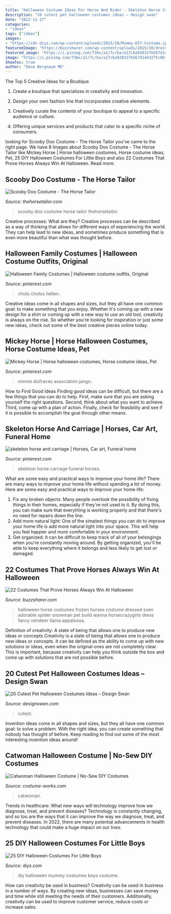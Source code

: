 ```yaml
---
title: "Halloween Costume Ideas For Horse And Rider - Skeleton Horse Carriage Funeral Horses"
description: "20 cutest pet halloween costumes ideas – design swan"
date: "2022-11-17"
categories:
- "ideas"
tags: ["ideas"]
images:
- "https://cdn.diys.com/wp-content/uploads/2015/10/Mummy-DIY-Costume.jpg"
featuredImage: "https://buzzsharer.com/wp-content/uploads/2015/10/dressed-as-Sven-from-Frozen.jpg"
featured_image: "https://i.pinimg.com/736x/a1/7c/ba/a17cba920327b567d1443275c0b77060.jpg"
image: "https://i.pinimg.com/736x/a1/7c/ba/a17cba920327b567d1443275c0b77060.jpg"
ShowToc: true
author: "Dane Bergnaum MD"
---
```



The Top 5 Creative Ideas for a Boutique
1. Create a boutique that specializes in creativity and innovation.
2. Design your own fashion line that incorporates creative elements.

3. Creatively curate the contents of your boutique to appeal to a specific audience or culture.

4. Offering unique services and products that cater to a specific niche of consumers.


	

		
looking for Scooby Doo Costume - The Horse Tailor you've came to the right page. We have 8 Images about Scooby Doo Costume - The Horse Tailor like Mickey Horse | Horse halloween costumes, Horse costume ideas, Pet, 25 DIY Halloween Costumes For Little Boys and also 22 Costumes That Prove Horses Always Win At Halloween. Read more:
		
    
## Scooby Doo Costume - The Horse Tailor

<img loading=lazy src="https://thehorsetailor.com/gallery/Scooby-New8.jpg" onerror="this.onerror=null;this.src='https://tse1.mm.bing.net/th?id=OIP.O6W_fVeGAcbiiA6hVs5G_wAAAA&amp;pid=15.1';" alt="Scooby Doo Costume - The Horse Tailor">

_Source: thehorsetailor.com_

>scooby doo costume horse tailor thehorsetailor. 

	

Creative processes: What are they?
Creative processes can be described as a way of thinking that allows for different ways of experiencing the world. They can help lead to new ideas, and sometimes produce something that is even more beautiful than what was thought before.

    
## Halloween Family Costumes | Halloween Costume Outfits, Original

<img loading=lazy src="https://i.pinimg.com/736x/d6/53/c0/d653c0dc7713a1fe46ddeecfd95694ed.jpg" onerror="this.onerror=null;this.src='https://tse4.mm.bing.net/th?id=OIP.U1KkGipj-H3L_emtRDUSywHaK8&amp;pid=15.1';" alt="Halloween Family Costumes | Halloween costume outfits, Original">

_Source: pinterest.com_

>cholo cholos hellen. 

	

Creative ideas come in all shapes and sizes, but they all have one common goal: to make something that you enjoy. Whether it's coming up with a new design for a shirt or coming up with a new way to use an old tool, creativity is always on the rise. So whether you're looking for inspiration or just some new ideas, check out some of the best creative pieces online today.

    
## Mickey Horse | Horse Halloween Costumes, Horse Costume Ideas, Pet

<img loading=lazy src="https://i.pinimg.com/736x/a1/7c/ba/a17cba920327b567d1443275c0b77060.jpg" onerror="this.onerror=null;this.src='https://tse4.mm.bing.net/th?id=OIP.0GiOPSDvdMm7nwhJ8XS5aAHaKR&amp;pid=15.1';" alt="Mickey Horse | Horse halloween costumes, Horse costume ideas, Pet">

_Source: pinterest.com_

>minnie disfraces association jango. 

	

How to Find Good Ideas
Finding good ideas can be difficult, but there are a few things that you can do to help. First, make sure that you are asking yourself the right questions. Second, think about what you want to achieve. Third, come up with a plan of action. Finally, check for feasibility and see if it is possible to accomplish the goal through other means.

    
## Skeleton Horse And Carriage | Horses, Car Art, Funeral Home

<img loading=lazy src="https://i.pinimg.com/736x/21/14/53/2114539a296ba1682020ce2c0dfeaa72.jpg" onerror="this.onerror=null;this.src='https://tse2.mm.bing.net/th?id=OIP.ZPUWA_M4RqqOnIx47B99_AHaFj&amp;pid=15.1';" alt="skeleton horse and carriage | Horses, Car art, Funeral home">

_Source: pinterest.com_

>skeleton horse carriage funeral horses. 

	

What are some easy and practical ways to improve your home life?
There are many ways to improve your home life without spending a lot of money. Here are some easy and practical ways to improve your home life: 
1. Fix any broken objects: Many people overlook the possibility of fixing things in their homes, especially if they're not used to it. By doing this, you can make sure that everything is working properly and that there's no need for repairs down the line. 
2. Add more natural light: One of the simplest things you can do to improve your home life is add more natural light into your space. This will help you feel happier and more comfortable in your environment. 
3. Get organized: It can be difficult to keep track of all of your belongings when you're constantly moving around. By getting organized, you'll be able to keep everything where it belongs and less likely to get lost or damaged.

    
## 22 Costumes That Prove Horses Always Win At Halloween

<img loading=lazy src="https://buzzsharer.com/wp-content/uploads/2015/10/dressed-as-Sven-from-Frozen.jpg" onerror="this.onerror=null;this.src='https://tse4.mm.bing.net/th?id=OIP.kgiulX1jiRF2NUIgqy9bFQHaGa&amp;pid=15.1';" alt="22 Costumes That Prove Horses Always Win At Halloween">

_Source: buzzsharer.com_

>halloween horse costumes frozen horses costume dressed sven adorable spider snowman pet build wanna horsecrazygirls dress fancy reindeer llama appaloosa. 

	

Definition of creativity: A state of being that allows one to produce new ideas or concepts
Creativity is a state of being that allows one to produce new ideas or concepts. It can be defined as the ability to come up with new solutions or ideas, even when the original ones are not completely clear. This is important, because creativity can help you think outside the box and come up with solutions that are not possible before.

    
## 20 Cutest Pet Halloween Costumes Ideas – Design Swan

<img loading=lazy src="https://img.designswan.com/2013/10/petCostume/9.jpg" onerror="this.onerror=null;this.src='https://tse4.mm.bing.net/th?id=OIP.WAiku0LML42jvhftU7huKQHaJ8&amp;pid=15.1';" alt="20 Cutest Pet Halloween Costumes Ideas – Design Swan">

_Source: designswan.com_

>cutest. 

	

Invention ideas come in all shapes and sizes, but they all have one common goal: to solve a problem. With the right idea, you can create something that nobody has thought of before. Keep reading to find out some of the most interesting invention ideas around!

    
## Catwoman Halloween Costume | No-Sew DIY Costumes

<img loading=lazy src="https://photos.costume-works.com/full/catwoman12.jpg" onerror="this.onerror=null;this.src='https://tse1.mm.bing.net/th?id=OIP.fkLoYqg8KPs9AwMBn_18mQHaLo&amp;pid=15.1';" alt="Catwoman Halloween Costume | No-Sew DIY Costumes">

_Source: costume-works.com_

>catwoman. 

	

Trends in healthcare: What new ways will technology improve how we diagnose, treat, and prevent diseases?
Technology is constantly changing, and so too are the ways that it can improve the way we diagnose, treat, and prevent diseases. In 2022, there are many potential advancements in health technology that could make a huge impact on our lives.

    
## 25 DIY Halloween Costumes For Little Boys

<img loading=lazy src="https://cdn.diys.com/wp-content/uploads/2015/10/Mummy-DIY-Costume.jpg" onerror="this.onerror=null;this.src='https://tse4.mm.bing.net/th?id=OIP.I8QgWUcootT8mm0L3P7QiwHaJ3&amp;pid=15.1';" alt="25 DIY Halloween Costumes For Little Boys">

_Source: diys.com_

>diy halloween mummy costumes boys costume. 

	

How can creativity be used in business?
Creativity can be used in business in a number of ways. By creating new ideas, businesses can save money and time while still meeting the needs of their customers. Additionally, creativity can be used to improve customer service, reduce costs or increase sales.

